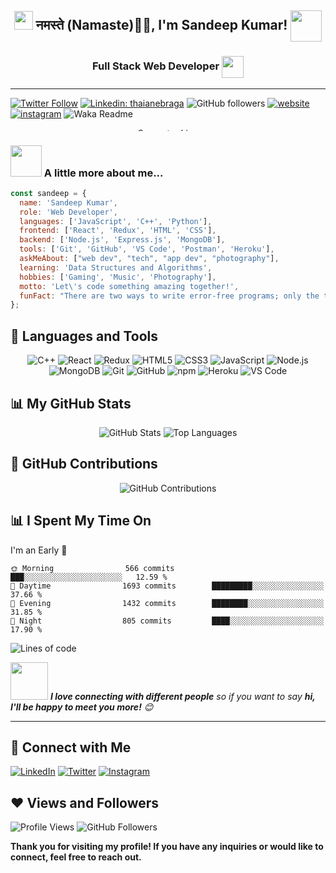<!-- Banner Image -->
<!-- <p align="center">
  <img src="banner.png" width="100%" height="300px">
</p> -->

<!-- Introduction -->

<h2 align="center"><img src="https://emojis.slackmojis.com/emojis/images/1531849430/4246/blob-sunglasses.gif?1531849430" width="30"/>  नमस्ते (Namaste)🙏🏻, I'm Sandeep Kumar! <img src="https://media.giphy.com/media/12oufCB0MyZ1Go/giphy.gif" width="50" align="center"> </h2>


<h3 align="center">Full Stack Web Developer </a><img src="https://media.giphy.com/media/WUlplcMpOCEmTGBtBW/giphy.gif" width="35" align ="center"></h3>

---
<!-- Social Media Badges -->
[![Twitter Follow](https://img.shields.io/twitter/follow/sandeepkumar?label=Follow)](https://twitter.com/intent/follow?screen_name=imsandiip)
[![Linkedin: thaianebraga](https://img.shields.io/badge/-Sandeep-blue?style=flat-square&logo=Linkedin&logoColor=white&link=https://www.linkedin.com/in/kumar-sandeep7/)](https://www.linkedin.com/in/kumar-sandeep7/)
![GitHub followers](https://img.shields.io/github/followers/Sandeep5484?label=Follow&style=social)
[![website](https://img.shields.io/badge/Website-46a2f1.svg?&style=flat&logo=Google-Chrome&logoColor=white&link=https://creative-fox-bcc28a.netlify.app/)](https://github.com/Sandeep5484/myporfolio)
[![instagram](https://img.shields.io/badge/Instagram-ff69b4.svg?&style=flat&logo=instagram&logoColor=white&link=https://www.instagram.com/sandeep5484_/)](https://www.instagram.com/sandeep_kumar_5484/)
![Waka Readme](https://github.com/anmol098/anmol098/workflows/Waka%20Readme/badge.svg)


<!-- Separator Line -->
<p align="center">
  <img src="line.png" width="100%" height="5" alt="Separator Line">
</p>

<!-- About Me Section -->
### <img src="https://media.giphy.com/media/VgCDAzcKvsR6OM0uWg/giphy.gif" width="50"> A little more about me...

```javascript
const sandeep = {
  name: 'Sandeep Kumar',
  role: 'Web Developer',  
  languages: ['JavaScript', 'C++', 'Python'],
  frontend: ['React', 'Redux', 'HTML', 'CSS'],
  backend: ['Node.js', 'Express.js', 'MongoDB'],
  tools: ['Git', 'GitHub', 'VS Code', 'Postman', 'Heroku'],
  askMeAbout: ["web dev", "tech", "app dev", "photography"],
  learning: 'Data Structures and Algorithms',
  hobbies: ['Gaming', 'Music', 'Photography'],
  motto: 'Let\'s code something amazing together!',
  funFact: "There are two ways to write error-free programs; only the third one works"
};
```

<!-- Skills and Tools Section -->
## 🚀 Languages and Tools

<!-- Skills and Tools Icons -->
<p align="center">
  <img src="https://img.icons8.com/color/48/000000/c-plus-plus-logo.png" alt="C++">
  <img src="https://img.icons8.com/color/48/000000/react-native.png" alt="React">
  <img src="https://img.icons8.com/color/48/000000/redux.png" alt="Redux">
  <img src="https://img.icons8.com/color/48/000000/html-5.png" alt="HTML5">
  <img src="https://img.icons8.com/color/48/000000/css3.png" alt="CSS3">
  <img src="https://img.icons8.com/color/48/000000/javascript.png" alt="JavaScript">
  <img src="https://img.icons8.com/color/48/000000/nodejs.png" alt="Node.js">
  <img src="https://img.icons8.com/color/48/000000/mongodb.png" alt="MongoDB">
  <img src="https://img.icons8.com/color/48/000000/git.png" alt="Git">
  <img src="https://img.icons8.com/color/48/000000/github.png" alt="GitHub">
  <img src="https://img.icons8.com/color/48/000000/npm.png" alt="npm">
  <img src="https://img.icons8.com/color/48/000000/heroku.png" alt="Heroku">
  <img src="https://img.icons8.com/color/48/000000/visual-studio-code-2019.png" alt="VS Code">
 
   
  <!-- Add more icons here if needed -->
</p>

<!-- GitHub Stats Section -->
## 📊 My GitHub Stats

<!-- GitHub Stats -->
<p align="center">
  <img src="https://github-readme-stats.vercel.app/api?username=Sandeep5484&show_icons=true&count_private=true&theme=react&hide_border=true&bg_color=0D1117" alt="GitHub Stats">
  <img src="https://github-readme-stats.vercel.app/api/top-langs/?username=Sandeep5484&langs_count=8&count_private=true&layout=compact&theme=react&hide_border=true&bg_color=0D1117" alt="Top Languages">
</p>

<!-- GitHub Contributions Section -->
## 📅 GitHub Contributions

<!-- GitHub Contributions -->
<p align="center">
  <img src="https://github-readme-streak-stats.herokuapp.com/?user=Sandeep5484&theme=black-ice&hide_border=true&stroke=0000&background=060A0CD0" alt="GitHub Contributions">
</p>

<!-- WakaTime Stats Section -->
## 📊 I Spent My Time On

I'm an Early 🐤

```text
🌞 Morning                566 commits         ███░░░░░░░░░░░░░░░░░░░░░░   12.59 % 
🌆 Daytime                1693 commits        █████████░░░░░░░░░░░░░░░░   37.66 % 
🌃 Evening                1432 commits        ████████░░░░░░░░░░░░░░░░░   31.85 % 
🌙 Night                  805 commits         ████░░░░░░░░░░░░░░░░░░░░░   17.90 % 
```

![Lines of code](https://img.shields.io/badge/From%20Hello%20World%20I%27ve%20Written-2.8%20million%20lines%20of%20code-blue)


<img src="https://media.giphy.com/media/LnQjpWaON8nhr21vNW/giphy.gif" width="60"> <em><b>I love connecting with different people</b> so if you want to say <b>hi, I'll be happy to meet you more!</b> 😊</em>

---

<!-- Connect with Me Section -->
## 🤝 Connect with Me

<p align="left">
  <a href="https://www.linkedin.com/in/kumar-sandeep7/"><img src="https://img.icons8.com/fluent/48/000000/linkedin.png" alt="LinkedIn"></a>
  <a href="https://twitter.com/imsandiip"><img src="https://img.icons8.com/fluent/48/000000/twitter.png" alt="Twitter"></a>
  <a href="https://www.instagram.com/sandeep5484_/"><img src="https://img.icons8.com/fluent/48/000000/instagram-new.png" alt="Instagram"></a>
  

</p>

<!-- Views and Followers Section -->
## ❤️ Views and Followers

<p align="left">
  <img src="https://komarev.com/ghpvc/?username=Sandeep5484" alt="Profile Views">
  <img src="https://img.shields.io/github/followers/Sandeep5484?label=Followers&style=social" alt="GitHub Followers">
</p>

<!-- Footer -->
<p align="left">
  <strong>Thank you for visiting my profile! If you have any inquiries or would like to connect, feel free to reach out.</strong>
</p>

